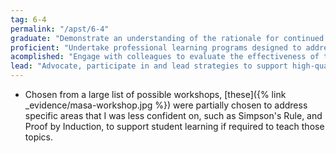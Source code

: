 ```yaml
---
tag: 6-4
permalink: "/apst/6-4"
graduate: "Demonstrate an understanding of the rationale for continued professional learning and the implications for improved student learning."
proficient: "Undertake professional learning programs designed to address identified student learning needs."
acomplished: "Engage with colleagues to evaluate the effectiveness of teacher professional learning activities to address student learning needs."
lead: "Advocate, participate in and lead strategies to support high-quality professional learning opportunities for colleagues that focus on improved student learning."
---
```

* Chosen from a large list of possible workshops, [these]({% link _evidence/masa-workshop.jpg %}) were partially chosen to address specific areas that I was less confident on, such as Simpson's Rule, and Proof by Induction, to support student learning if required to teach those topics.